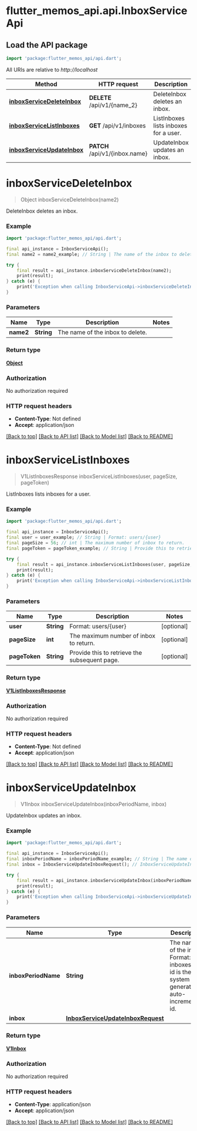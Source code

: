 # flutter_memos_api.api.InboxServiceApi

## Load the API package
```dart
import 'package:flutter_memos_api/api.dart';
```

All URIs are relative to *http://localhost*

Method | HTTP request | Description
------------- | ------------- | -------------
[**inboxServiceDeleteInbox**](InboxServiceApi.md#inboxservicedeleteinbox) | **DELETE** /api/v1/{name_2} | DeleteInbox deletes an inbox.
[**inboxServiceListInboxes**](InboxServiceApi.md#inboxservicelistinboxes) | **GET** /api/v1/inboxes | ListInboxes lists inboxes for a user.
[**inboxServiceUpdateInbox**](InboxServiceApi.md#inboxserviceupdateinbox) | **PATCH** /api/v1/{inbox.name} | UpdateInbox updates an inbox.


# **inboxServiceDeleteInbox**
> Object inboxServiceDeleteInbox(name2)

DeleteInbox deletes an inbox.

### Example
```dart
import 'package:flutter_memos_api/api.dart';

final api_instance = InboxServiceApi();
final name2 = name2_example; // String | The name of the inbox to delete.

try {
    final result = api_instance.inboxServiceDeleteInbox(name2);
    print(result);
} catch (e) {
    print('Exception when calling InboxServiceApi->inboxServiceDeleteInbox: $e\n');
}
```

### Parameters

Name | Type | Description  | Notes
------------- | ------------- | ------------- | -------------
 **name2** | **String**| The name of the inbox to delete. | 

### Return type

[**Object**](Object.md)

### Authorization

No authorization required

### HTTP request headers

 - **Content-Type**: Not defined
 - **Accept**: application/json

[[Back to top]](#) [[Back to API list]](../README.md#documentation-for-api-endpoints) [[Back to Model list]](../README.md#documentation-for-models) [[Back to README]](../README.md)

# **inboxServiceListInboxes**
> V1ListInboxesResponse inboxServiceListInboxes(user, pageSize, pageToken)

ListInboxes lists inboxes for a user.

### Example
```dart
import 'package:flutter_memos_api/api.dart';

final api_instance = InboxServiceApi();
final user = user_example; // String | Format: users/{user}
final pageSize = 56; // int | The maximum number of inbox to return.
final pageToken = pageToken_example; // String | Provide this to retrieve the subsequent page.

try {
    final result = api_instance.inboxServiceListInboxes(user, pageSize, pageToken);
    print(result);
} catch (e) {
    print('Exception when calling InboxServiceApi->inboxServiceListInboxes: $e\n');
}
```

### Parameters

Name | Type | Description  | Notes
------------- | ------------- | ------------- | -------------
 **user** | **String**| Format: users/{user} | [optional] 
 **pageSize** | **int**| The maximum number of inbox to return. | [optional] 
 **pageToken** | **String**| Provide this to retrieve the subsequent page. | [optional] 

### Return type

[**V1ListInboxesResponse**](V1ListInboxesResponse.md)

### Authorization

No authorization required

### HTTP request headers

 - **Content-Type**: Not defined
 - **Accept**: application/json

[[Back to top]](#) [[Back to API list]](../README.md#documentation-for-api-endpoints) [[Back to Model list]](../README.md#documentation-for-models) [[Back to README]](../README.md)

# **inboxServiceUpdateInbox**
> V1Inbox inboxServiceUpdateInbox(inboxPeriodName, inbox)

UpdateInbox updates an inbox.

### Example
```dart
import 'package:flutter_memos_api/api.dart';

final api_instance = InboxServiceApi();
final inboxPeriodName = inboxPeriodName_example; // String | The name of the inbox. Format: inboxes/{id}, id is the system generated auto-incremented id.
final inbox = InboxServiceUpdateInboxRequest(); // InboxServiceUpdateInboxRequest | 

try {
    final result = api_instance.inboxServiceUpdateInbox(inboxPeriodName, inbox);
    print(result);
} catch (e) {
    print('Exception when calling InboxServiceApi->inboxServiceUpdateInbox: $e\n');
}
```

### Parameters

Name | Type | Description  | Notes
------------- | ------------- | ------------- | -------------
 **inboxPeriodName** | **String**| The name of the inbox. Format: inboxes/{id}, id is the system generated auto-incremented id. | 
 **inbox** | [**InboxServiceUpdateInboxRequest**](InboxServiceUpdateInboxRequest.md)|  | 

### Return type

[**V1Inbox**](V1Inbox.md)

### Authorization

No authorization required

### HTTP request headers

 - **Content-Type**: application/json
 - **Accept**: application/json

[[Back to top]](#) [[Back to API list]](../README.md#documentation-for-api-endpoints) [[Back to Model list]](../README.md#documentation-for-models) [[Back to README]](../README.md)

